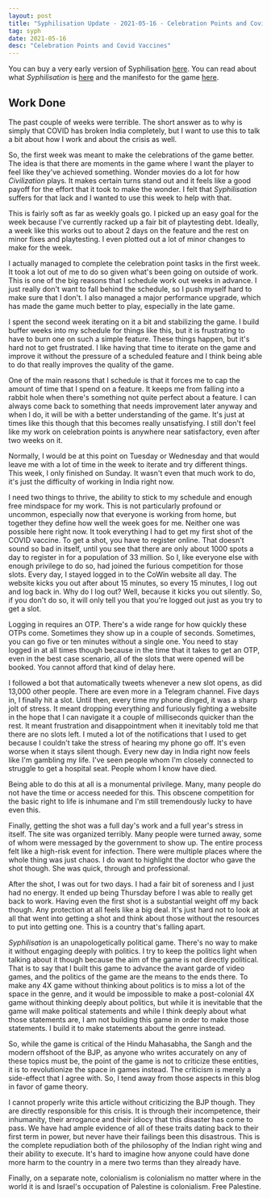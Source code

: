 ```yaml
---
layout: post
title: "Syphilisation Update - 2021-05-16 - Celebration Points and Covid Vaccines"
tag: syph
date: 2021-05-16
desc: "Celebration Points and Covid Vaccines"
---
```



You can buy a very early version of Syphilisation [here](https://whynotgames.itch.io/nikhil-murthys-syphilisation). You can read about what *Syphilisation* is [here](/blog/syph/announce) and the manifesto for the game [here](/blog/syph/newManifesto).

## Work Done

The past couple of weeks were terrible. The short answer as to why is simply that COVID has broken India completely, but I want to use this to talk a bit about how I work and about the crisis as well.


So, the first week was meant to make the celebrations of the game better. The idea is that there are moments in the game where I want the player to feel like they've achieved something. Wonder movies do a lot for how *Civilization* plays. It makes certain turns stand out and it feels like a good payoff for the effort that it took to make the wonder. I felt that *Syphilisation* suffers for that lack and I wanted to use this week to help with that.


This is fairly soft as far as weekly goals go. I picked up an easy goal for the week because I've currently racked up a fair bit of playtesting debt. Ideally, a week like this works out to about 2 days on the feature and the rest on minor fixes and playtesting. I even plotted out a lot of minor changes to make for the week.


I actually managed to complete the celebration point tasks in the first week. It took a lot out of me to do so given what's been going on outside of work. This is one of the big reasons that I schedule work out weeks in advance. I just really don't want to fall behind the schedule, so I push myself hard to make sure that I don't. I also managed a major performance upgrade, which has made the game much better to play, especially in the late game.


I spent the second week iterating on it a bit and stabilizing the game. I build buffer weeks into my schedule for things like this, but it is frustrating to have to burn one on such a simple feature. These things happen, but it's hard not to get frustrated. I like having that time to iterate on the game and improve it without the pressure of a scheduled feature and I think being able to do that really improves the quality of the game.


One of the main reasons that I schedule is that it forces me to cap the amount of time that I spend on a feature. It keeps me from falling into a rabbit hole when there's something not quite perfect about a feature. I can always come back to something that needs improvement later anyway and when I do, it will be with a better understanding of the game. It's just at times like this though that this becomes really unsatisfying. I still don't feel like my work on celebration points is anywhere near satisfactory, even after two weeks on it.


Normally, I would be at this point on Tuesday or Wednesday and that would leave me with a lot of time in the week to iterate and try different things. This week, I only finished on Sunday. It wasn't even that much work to do, it's just the difficulty of working in India right now.


I need two things to thrive, the ability to stick to my schedule and enough free mindspace for my work. This is not particularly profound or uncommon, especially now that everyone is working from home, but together they define how well the week goes for me. Neither one was possible here right now. It took everything I had to get my first shot of the COVID vaccine. To get a shot, you have to register online. That doesn't sound so bad in itself, until you see that there are only about 1000 spots a day to register in for a population of 33 million. So I, like everyone else with enough privilege to do so, had joined the furious competition for those slots. Every day, I stayed logged in to the CoWin website all day. The website kicks you out after about 15 minutes, so every 15 minutes, I log out and log back in. Why do I log out? Well, because it kicks you out silently. So, if you don't do so, it will only tell you that you're logged out just as you try to get a slot.


Logging in requires an OTP. There's a wide range for how quickly these OTPs come. Sometimes they show up in a couple of seconds. Sometimes, you can go five or ten minutes without a single one. You need to stay logged in at all times though because in the time that it takes to get an OTP, even in the best case scenario, all of the slots that were opened will be booked. You cannot afford that kind of delay here.


I followed a bot that automatically tweets whenever a new slot opens, as did 13,000 other people. There are even more in a Telegram channel. Five days in, I finally hit a slot. Until then, every time my phone dinged, it was a sharp jolt of stress. It meant dropping everything and furiously fighting a website in the hope that I can navigate it a couple of milliseconds quicker than the rest. It meant frustration and disappointment when it inevitably told me that there are no slots left. I muted a lot of the notifications that I used to get because I couldn't take the stress of hearing my phone go off. It's even worse when it stays silent though. Every new day in India right now feels like I'm gambling my life. I've seen people whom I'm closely connected to struggle to get a hospital seat. People whom I know have died.


Being able to do this at all is a monumental privilege. Many, many people do not have the time or access needed for this. This obscene competition for the basic right to life is inhumane and I'm still tremendously lucky to have even this.


Finally, getting the shot was a full day's work and a full year's stress in itself. The site was organized terribly. Many people were turned away, some of whom were messaged by the government to show up. The entire process felt like a high-risk event for infection. There were multiple places where the whole thing was just chaos. I do want to highlight the doctor who gave the shot though. She was quick, through and professional.


After the shot, I was out for two days. I had a fair bit of soreness and I just had no energy. It ended up being Thursday before I was able to really get back to work. Having even the first shot is a substantial weight off my back though. Any protection at all feels like a big deal. It's just hard not to look at all that went into getting a shot and think about those without the resources to put into getting one. This is a country that's falling apart.


*Syphilisation* is an unapologetically political game. There's no way to make it without engaging deeply with politics. I try to keep the politics light when talking about it though because the aim of the game is not directly political. That is to say that I built this game to advance the avant garde of video games, and the politics of the game are the means to the ends there. To make any 4X game without thinking about politics is to miss a lot of the space in the genre, and it would be impossible to make a post-colonial 4X game without thinking deeply about politics, but while it is inevitable that the game will make political statements and while I think deeply about what those statements are, I am not building this game in order to make those statements. I build it to make statements about the genre instead.


So, while the game is critical of the Hindu Mahasabha, the Sangh and the modern offshoot of the BJP, as anyone who writes accurately on any of these topics must be, the point of the game is not to criticize these entities, it is to revolutionize the space in games instead. The criticism is merely a side-effect that I agree with. So, I tend away from those aspects in this blog in favor of game theory.


I cannot properly write this article without criticizing the BJP though. They are directly responsible for this crisis. It is through their incompetence, their inhumanity, their arrogance and their idiocy that this disaster has come to pass. We have had ample evidence of all of these traits dating back to their first term in power, but never have their failings been this disastrous. This is the complete repudiation both of the philosophy of the Indian right wing and their ability to execute. It's hard to imagine how anyone could have done more harm to the country in a mere two terms than they already have.


Finally, on a separate note, colonialism is colonialism no matter where in the world it is and Israel's occupation of Palestine is colonialism. Free Palestine.

